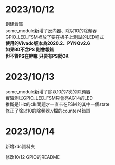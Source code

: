 # 2023/10/12  
創建倉庫  
some_module新增了反向器、除以10的除頻器  
GPIO_LED_FSM裡放了要在板子上測試的LED程式  
**使用的Vivado版本為2020.2、PYNQv2.6**  
**如果BD不含PS 則會報錯**  
**但不管PS在幹嘛 只要有PS就OK**  
  
# 2023/10/13  
some_module新增了除以10的7次的除頻器  
實驗測試GPIO_LED_FSM只會亮AG14的LED  
推斷是1Hz的clk問題才一直卡在FSM的其中一個state  
修正了除以10的除頻器.v檔的counter4錯誤  
  
# 2023/10/14    
新增xdc資料夾  

修改10/12 GPIO的README

